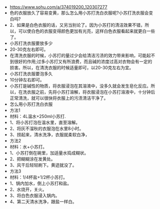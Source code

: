 - https://www.sohu.com/a/374019200_120307277
- 色的衣服放久了容易变黄，那么怎么用小苏打洗白衣服呢?小苏打洗衣服会变白吗?
- 2、如果是白色衣服的话，又另当别论了。因为小苏打的清洁效果不错，所以，可以使白色的衣服变得颜色更加有光亮，这样白色衣服看起来就更白一些了。
- 小苏打洗衣服要放多少
- 20-30克左右即可。
- 在清洗衣服的时候，小苏打的量过少会给清洁污渍的效力带来影响，可能起不到很好的作用;过多小苏打又有所浪费，而且碱的浓度过高对衣物会有一定的损害。所以，在清洗衣服的时候适量即可，以20-30克左右为宜。
- 小苏打洗衣服要泡多久
- 10分钟左右即可。
- 小苏打是碱性的物质，将衣服浸泡在其溶液中，没多久就会发生皂化反应。所以，在洗衣服之前，先将小苏打溶解，将衣服浸泡在小苏打溶液中，十分钟后正常清洗，就可以很快将衣服上的污渍清洁干净了。
- 怎么用小苏打洗白衣服
- 方法1
- 材料：4L温水+250ml小苏打.
- 1、将小苏打泡在温水里，直至溶解。
- 2、将灰不溜秋的衣服泡在水里8小时。
- 3、捞起来，清水洗净，衣服就柔软白净，
- 方法2
- 材料：水+小苏打。
- 1、小苏打倒在碗里，加适量水捣成糊状。
- 2、把糊糊涂在发黄处。
- 3、风干后轻轻刷下。黄迹就没了。
- 方法3
- 材料：1/4杯盐+1/2杯小苏打。
- 1、锅内加水，倒上小苏打和盐。
- 2、水烧开，关火。
- 3、将白色衣服浸入锅内。
- 4、第二天清水洗净，跟盐一样白。